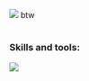 ![](https://external-content.duckduckgo.com/iu/?u=https%3A%2F%2Fgweled.org%2Fimages%2Fdownload-archlinux.png&f=1&nofb=1&ipt=2ee34e2d9e1c745c4e7f1a7ac8744d76c6678410faa1c1a2b7fea9f7124381ab&ipo=images) btw

# <h3>Skills and tools:</h3>
![](https://skillicons.dev/icons?i=c,raspberrypi,python,linux,bash)
